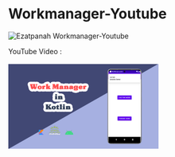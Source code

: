 # Workmanager-Youtube

<img alt="Ezatpanah Workmanager-Youtube" src="https://emojipedia-us.s3.amazonaws.com/content/2020/04/05/yt.png" width="3%"></a>

YouTube Video :
<br>  
<a href="https://www.youtube.com/watch?v=sHE5hjxznlI" target="_blank"><img alt="Ezatpanah Workmanager-Youtube" src="workmanager.jpg" width="60%"></a>
<br>
